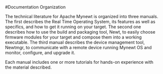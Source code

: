 #Documentation Organization

The technical literature for Apache Mynewt is organized into three manuals. The first describes the Real Time Operating System, its features as well as specifics, and how to get it running on your target. The second one describes how to use the build and packaging tool, Newt, to easily choose firmware modules for your target and compose them into a working executable. The third manual describes the device management tool, Newtmgr, to communicate with a remote device running Mynewt OS and monitor, configure, and upgrade it.

Each manual includes one or more tutorials for hands-on experience with the material described.